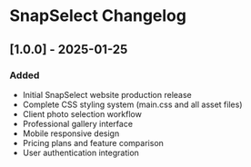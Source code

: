 # SnapSelect Changelog

## [1.0.0] - 2025-01-25
### Added
- Initial SnapSelect website production release
- Complete CSS styling system (main.css and all asset files)
- Client photo selection workflow
- Professional gallery interface
- Mobile responsive design
- Pricing plans and feature comparison
- User authentication integration
